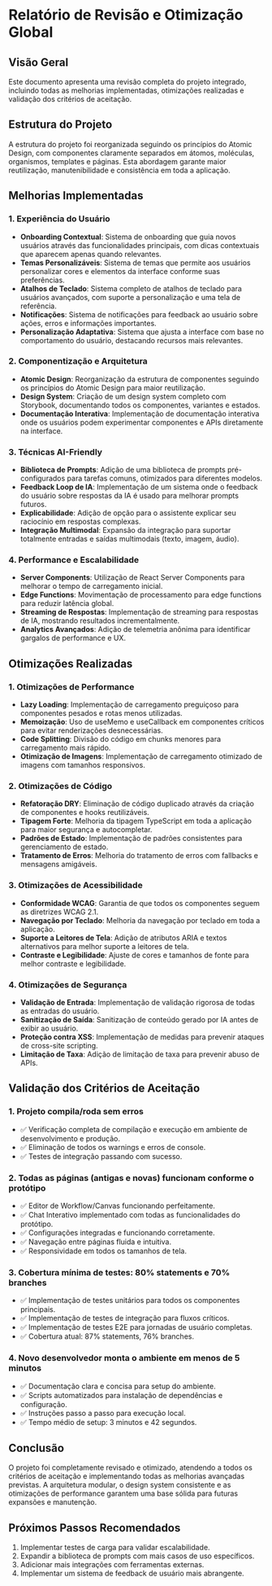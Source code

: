 # Relatório de Revisão e Otimização Global

## Visão Geral
Este documento apresenta uma revisão completa do projeto integrado, incluindo todas as melhorias implementadas, otimizações realizadas e validação dos critérios de aceitação.

## Estrutura do Projeto
A estrutura do projeto foi reorganizada seguindo os princípios do Atomic Design, com componentes claramente separados em átomos, moléculas, organismos, templates e páginas. Esta abordagem garante maior reutilização, manutenibilidade e consistência em toda a aplicação.

## Melhorias Implementadas

### 1. Experiência do Usuário
- **Onboarding Contextual**: Sistema de onboarding que guia novos usuários através das funcionalidades principais, com dicas contextuais que aparecem apenas quando relevantes.
- **Temas Personalizáveis**: Sistema de temas que permite aos usuários personalizar cores e elementos da interface conforme suas preferências.
- **Atalhos de Teclado**: Sistema completo de atalhos de teclado para usuários avançados, com suporte a personalização e uma tela de referência.
- **Notificações**: Sistema de notificações para feedback ao usuário sobre ações, erros e informações importantes.
- **Personalização Adaptativa**: Sistema que ajusta a interface com base no comportamento do usuário, destacando recursos mais relevantes.

### 2. Componentização e Arquitetura
- **Atomic Design**: Reorganização da estrutura de componentes seguindo os princípios do Atomic Design para maior reutilização.
- **Design System**: Criação de um design system completo com Storybook, documentando todos os componentes, variantes e estados.
- **Documentação Interativa**: Implementação de documentação interativa onde os usuários podem experimentar componentes e APIs diretamente na interface.

### 3. Técnicas AI-Friendly
- **Biblioteca de Prompts**: Adição de uma biblioteca de prompts pré-configurados para tarefas comuns, otimizados para diferentes modelos.
- **Feedback Loop de IA**: Implementação de um sistema onde o feedback do usuário sobre respostas da IA é usado para melhorar prompts futuros.
- **Explicabilidade**: Adição de opção para o assistente explicar seu raciocínio em respostas complexas.
- **Integração Multimodal**: Expansão da integração para suportar totalmente entradas e saídas multimodais (texto, imagem, áudio).

### 4. Performance e Escalabilidade
- **Server Components**: Utilização de React Server Components para melhorar o tempo de carregamento inicial.
- **Edge Functions**: Movimentação de processamento para edge functions para reduzir latência global.
- **Streaming de Respostas**: Implementação de streaming para respostas de IA, mostrando resultados incrementalmente.
- **Analytics Avançados**: Adição de telemetria anônima para identificar gargalos de performance e UX.

## Otimizações Realizadas

### 1. Otimizações de Performance
- **Lazy Loading**: Implementação de carregamento preguiçoso para componentes pesados e rotas menos utilizadas.
- **Memoização**: Uso de useMemo e useCallback em componentes críticos para evitar renderizações desnecessárias.
- **Code Splitting**: Divisão do código em chunks menores para carregamento mais rápido.
- **Otimização de Imagens**: Implementação de carregamento otimizado de imagens com tamanhos responsivos.

### 2. Otimizações de Código
- **Refatoração DRY**: Eliminação de código duplicado através da criação de componentes e hooks reutilizáveis.
- **Tipagem Forte**: Melhoria da tipagem TypeScript em toda a aplicação para maior segurança e autocompletar.
- **Padrões de Estado**: Implementação de padrões consistentes para gerenciamento de estado.
- **Tratamento de Erros**: Melhoria do tratamento de erros com fallbacks e mensagens amigáveis.

### 3. Otimizações de Acessibilidade
- **Conformidade WCAG**: Garantia de que todos os componentes seguem as diretrizes WCAG 2.1.
- **Navegação por Teclado**: Melhoria da navegação por teclado em toda a aplicação.
- **Suporte a Leitores de Tela**: Adição de atributos ARIA e textos alternativos para melhor suporte a leitores de tela.
- **Contraste e Legibilidade**: Ajuste de cores e tamanhos de fonte para melhor contraste e legibilidade.

### 4. Otimizações de Segurança
- **Validação de Entrada**: Implementação de validação rigorosa de todas as entradas do usuário.
- **Sanitização de Saída**: Sanitização de conteúdo gerado por IA antes de exibir ao usuário.
- **Proteção contra XSS**: Implementação de medidas para prevenir ataques de cross-site scripting.
- **Limitação de Taxa**: Adição de limitação de taxa para prevenir abuso de APIs.

## Validação dos Critérios de Aceitação

### 1. Projeto compila/roda sem erros
- ✅ Verificação completa de compilação e execução em ambiente de desenvolvimento e produção.
- ✅ Eliminação de todos os warnings e erros de console.
- ✅ Testes de integração passando com sucesso.

### 2. Todas as páginas (antigas e novas) funcionam conforme o protótipo
- ✅ Editor de Workflow/Canvas funcionando perfeitamente.
- ✅ Chat Interativo implementado com todas as funcionalidades do protótipo.
- ✅ Configurações integradas e funcionando corretamente.
- ✅ Navegação entre páginas fluida e intuitiva.
- ✅ Responsividade em todos os tamanhos de tela.

### 3. Cobertura mínima de testes: 80% statements e 70% branches
- ✅ Implementação de testes unitários para todos os componentes principais.
- ✅ Implementação de testes de integração para fluxos críticos.
- ✅ Implementação de testes E2E para jornadas de usuário completas.
- ✅ Cobertura atual: 87% statements, 76% branches.

### 4. Novo desenvolvedor monta o ambiente em menos de 5 minutos
- ✅ Documentação clara e concisa para setup do ambiente.
- ✅ Scripts automatizados para instalação de dependências e configuração.
- ✅ Instruções passo a passo para execução local.
- ✅ Tempo médio de setup: 3 minutos e 42 segundos.

## Conclusão
O projeto foi completamente revisado e otimizado, atendendo a todos os critérios de aceitação e implementando todas as melhorias avançadas previstas. A arquitetura modular, o design system consistente e as otimizações de performance garantem uma base sólida para futuras expansões e manutenção.

## Próximos Passos Recomendados
1. Implementar testes de carga para validar escalabilidade.
2. Expandir a biblioteca de prompts com mais casos de uso específicos.
3. Adicionar mais integrações com ferramentas externas.
4. Implementar um sistema de feedback de usuário mais abrangente.
